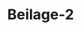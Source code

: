 ---  
schema: default  
title: Beilage-2  
organization: Team Charlie  
notes: "<p>§.1</p><p>Beilage 2. Urteil des Königlich-Britisch-Hannoverschen Oberlandesgerichts zu Celle. In Streitigkeiten zwischen dem Großherzogtum Baden und der Krone Bayern ist die Klage der Rheinpfalz-Staatsgläubiger und Inhaber der Teilschuldverschreibungen der Anlehn lit. D bezüglich der Zahlung der ausstehenden Zinsen und des verfallenen Kapitals anerkennen wir Georg den Vierten, von Gottes Gnaden König des vereinheitlichten Königreichs Großbritannien und Irland, auch König von Hannover, Herzog von Braunschweig und Lüneburg rc. im Namen und im Auftrag der Deutschen Bundesversammlung: Dass zunächst die Vorfrage für die rechtskräftige gerichtliche Entscheidung gestellt und der Umfang der Objecti litis festgestellt werden soll: wer von den Gerichten die Befriedigung der klagenden Gläubiger und Inhaber aller derzeit unbezahlten Teilschulden des Rheinpfälzischen Staatsanlehns unter lit. D, mit Inbegriff der annoch nicht eingelösten Teilschuldverschreibungen der weiteren, abgeschlossen am 1. Juli 1802, mit Lit. b bezeichnet Anlehns - insoweit gleich an Stelle von Teilverpflichtungen der Anlehn lit. D eingetreten sind - sowohl in Bezug auf das Kapital als auch für bis zu diesem Zeitpunkt verfallene oder fällig gewordene Zinsen? aber dann ist in dieser Frage, und in der Sache selbst, der vom Wettbewerb befreite Antrag des Großherzogtums Baden, diese Schuld zu vertreten, als unzulässig zu sprechen, sondern unter Zurückweisung der bayerischen Krone gegen Einwendungen, auch bei Ablehnung desselben beigefügten unterschiedlichen Auflagenanträgen, die betreffende Schuld für eine über die Kammer= und Steuer=Einnahmen geltend zu machen, die gesamte ehemals Rheinpfalz eingegangene Staatsschuld, und dementsprechend die beiden beteiligten Betriebe verbunden sind und die Zahlung einbehalten das gleiche nach den Einnahmenverhältnissen der Rheinpfalz diesseits und der anderen Seite, nämlich das Großherzogtum Baden für die Rheinpfalz diesseits zu % oder vierzig Prozent, das Bayern aber für die Rheinpfalz jenseits zu ½ oder sechzig Prozent, zu denen noch un die vorgesehenen Inhaber der Teilschuldverschreibungen zu übernehmen sind; und werden die mit diesem Rechtsstreit verbundenen Kosten kompensiert und gegeneinander durch Rechte aufgehoben. veröffentlichen vor dem Oberlandesgericht Celle am 28. Oktober 1825. Ad mandatum Sacrae Regiae Majestatis proprium LS CWA Stralenheim. Tramp. Gründe dafür. Während des infolge der Französischen Revolution zwischen Frankreich und Deutschland geführten Krieges wurden von Kurfürst Carl Theodor von Pfalzbaier zur Bestreitung der hohen Kosten, die mit der Teilnahme an diesem Krieg verbunden waren, mit Zustimmung seiner Agnaten vier verschiedene Anleihen abgeschlossen, von denen alle die Die Kaufleute Schmalz und Seeligmann in Mannheim waren die Unternehmer, so dass die einzelnen Gläubiger bei jeder Erteilung der Hauptschuld an sie durch die von ihnen eingeräumten Gelder sogenannte Teilschuldverschreibungen erhielten, deren Inhalt mit der von identisch ist die Hauptpflicht. Für die beiden ersten dieser Anleihen über je 700.000 fl., resp. 1. April 1794 und 1. Juli 179 sind die gesamten Einkünfte des Rheinpfälzischen Ob, am rechtsrheinischen Amt Heidelberg gelegen, für den zweiten auch in subsidium die Einkünfte des Herzogtums Sulzbach, für den dritten in Höhe von 1.000.000 fl. datiert 1. Nov. 1795, aber si die gesamten Einkünfte von Obera, das auf dieser Seite auch zur Rheinpfalz gehört, tes Mosbach und in subsidiärer Form die Einkünfte des Herzogtums Oberpfalz, zu S. cialhypothek angesetzt. Die Teilschuldverschreibungen dieser drei Schuldverschreibungen lagen bei den Buchs ben A, B, C, und gleichzeitig wurden für jede von ihnen besondere Termine angegeben: sukzessive Rückzahlung der Kapitalschuld vorgeschrieben. Die vierte Anleihe, aufgenommen am 1. Juli 1796 für die Summe von 3.600.000 fl. wurde mit den drei vorangegangenen so kombiniert, dass alle vier zusammen eine allgemeine Staatsanleihe von Fr. 6.000.000. zusammen soll ein allgemeines Staatsdarlehen von Fl. 6.000.000. Für diese Gesamtsumme die gesamten Kammergebühren der Rheinbunde bereits Heidelberg und Mosbach, die bereits in den früheren Bunden vorgeschrieben waren, ferner die der Oberpfalz, der Landgrafschaft Leuchtenberg und der Herzogtümer Neuburg und Sulzbach. Neuburg und Sulzbach, zur Sonderhypothek, daneben aber auch alle Vögte aller und anderer kurfürstlicher Ländereien zur Generalhypothek. Die dieser vierten Anleihe erhielten die Bezeichnung Lit. die halbjährliche Anpassung der Verzinsung auf 5½ Prozent und eine planmäßige Rückzahlung des Kapitals. das Kapital an die Gläubiger. Bei allen vier Anleihen sind die jeweiligen Konkursverwalter sowie die Rheinpfälzische Generalkasse Mannheim, wurden angewiesen und verpflichtet, die besonderen verpfändeten Einnahmen vor allen anderen Staatsausgaben zur Zahlung der festgesetzten Zinsen und der Schlusskapitalzahlungen an die Stipulir zu verwenden. Zahlungen. Bis zum Ende des Jahres 1802, solange der Kurfürst von Pfalz-Bayern der Kurfürst von Pfalz-Bayern war, war der Kurfürst von der Pfalz Eigentümer aller Ländereien, die als Sonderpfandrechte für die oben genannten Anleihen verpfändet waren. Zinsen sowie die zugesagten Termine auf das Kapital gezahlt wurden, letzteres im ganzen zur Summe des letzteren im Ganzen zur Summe von 1.000.000 fl., davon 200.000 fl. sind für das Darlehen nach lit. Unter lit. D, wurden ordnungsgemäß abbezahlt. Das Kurpfälzische General=Lan= descommissariate zu Mannheim unter dem 31. Juli 1801 bzw. 1802, mit Zustimmung des Kurfürsten des Kurfürsten Maximilian Joseph von Pfalz-Bayern, jeweils zu 500, 000 Fl. Schuldverschreibungen unter der Bezeichnung lit. a und b und an denselben die Stelle und die Rechte der Rechte der Teilschuldverschreibungen der Darlehen nach lit. AB C und D damit eingelöst. so dass sie damit einen Ersatz für diese bilden und anteilig an ihre Stelle treten, Rechte und Unterpfandrechte in ihrer Gesamtheit. Rechte und Pfandrechte. Durch den am 9. Februar 1801 zu Lüneville geschlossenen Frieden wurde das linke Rheinufer und damit auch das Land am Rhein und damit auch der darauf liegende Teil der Rheinpfalz mit Frankreich vereinigt. und durch die folgende Reichsdeputation vom 25. Februar 1803 trat der Kurfürst von Pfalz-Bayern auch den rechtsrheinischen Teil der Rheinpfalz ab. rechtsrheinisch an verschiedene andere deutsche Fürsten, nämlich an das Großherzogtum an die Großherzöge von Baden und Hessen-Darmstadt, sowie an den Herzog von Nassau und die von Nassau und den Fürsten von Leiningen, und bei dieser Gelegenheit unter anderem das Heidelberg an den Großherzog von Baden und das Oberamt Mosbach an den Fürsten von Leiningen. Bach an den Fürsten von Leiningen. Der Kurfürst von Pfalz-Bayern wurde jedoch von anderen rechtsrheinischen Kirchenländern und Reichsstädten, die ihm rechtsrheinisch übertragen wurden, für die beiden Rheinseiten eingesetzt. rechtsrheinisch, entschädigt für die abgetretenen Kirchenländereien und Reichsstädte. Ab diesem Zeitpunkt entfallen sowohl die Zinszahlungen als auch die Laufzeitabzüge auf das betreffende Kapital. das Kapital der fraglichen Anleihen vollständig weggefallen, weil die oben erwähnten neuen Pächter der Rheinpfalz auf dieser Seite sich weigerten, die Schuld allein zu übernehmen, sondern eine eher geforderte verhältnismäßige Mitwirkung des Kurfürsten von Bayern, die der Kurfürst von Bayern zu zahlen verweigert hat, und bis zur Erledigung dieses Streits die Zahlungen der Zinsen und des Kapitals bis zu diesem Streit fristen war besiedelt. Obwohl die Inhaber der Teilschuldverschreibungen des Darlehens lit. D wandte sich 1804 an die Reichsdeputationen = Hauptamt Die Unterdelegation für die Kur- und Oberrheinischen Kreise in Frankfurt am Main; und diese Behörde erließ am 30. Juni 1804 eine unterdelegierte Reichsvollstreckungskommission. unter Vermeidung der Zwangsvollstreckung durch kaiserlichen Erlass den rückfordernden Gläubigern die rückständigen Zinsen und die verfallenen Kapitaltermine innerhalb von vier Wochen zu zahlen. Ausführung. Dieser Befehl wurde jedoch nicht ausgeführt, obwohl die vier beteiligten Fürsten ihre Parierbereitschaft erklärten, und obwohl er am 20. Oktober 180180 noch einmal wiederholt wurde, blieb er dennoch erfolglos und von ebenso geringer Wirkung. ein Antrag einiger Inhaber von Teilschuldverschreibungen des Darlehens lit. Hof zu Wetzlar am 29. April 1806 waren die Regenten diesseits der Rheinpfalz. Rheinpfalz, zur Zahlung des rückständigen Kapitals und der Zinsen. mandatum sinus clausula. Als der Fürst von Leininge durch den Rheinvertrag vom 12. Juli 1806 mediatisiert wurde, wurde die mediatisierte und der Souveränität des Großherzogs von Baden unterstellte Letzterer war nun Eigentümer der beiden rheinpfälzischen Oberämter Heidelberg und Heidelberg Heidelberg und Mosbach, die einen Teil der Sonderhypothek bildeten; so erließ das Großherzoglich-Bayerische Geheime Finanzdepartement im Einvernehmen mit den Regierungen von Hessen=Darmstadt und Nassau am 22. März 1808 einen Erlass an die Firma Schmalz und Schmalz und Seeligmann in Mannheim, wodurch ihnen mitgeteilt wurde, dass die vorgenannten drei oben genannte Regierungen aus dem Quäst. D provisorisch bis zur endgültigen Teilung mit der bayerischen Krone und unter Regressvorbehalt gegen diese. 27½ Prozess. gemeinsam; aber dass die Gläubiger aufgrund des verbleibenden Teils dieser Schuld den verbleibenden Teil dieser Schuld, sowohl Kapital als auch rückständige Zinsen, an die bayerische Krone abtreten. müsste sich an die bayerische Krone wenden. Die Gläubiger stimmten dem jedoch nicht zu, sondern wandten sich nach Eröffnung der Deutschen Bundesversammlung an diese Versammlung gegen den Großherzog von Baden als Eigentümer der zur Sonderhypothek gehörenden Oberämter Heidelberg und Mosbach. delberg und Mosbach, unter Hinweis auf die vorgenannten Erlasse der untergeordneten Reichsvollstreckungskommission von 1804. von 1804, mit der Bitte, diese zur Zahlung des Verfallenen und zur Zahlung der verfallenen und laufenden Zinsen sowie der Kapitalschuld. Nachdem der Deutsche Bundesrat daraufhin vergeblich versucht hatte, eine Lösung zwischen den beteiligten Gerichten zu finden, um einen Vergleich oder eine Einigung darüber zu erzielen, ob und in welcher Höhe, ob und in welcher Höhe jeder von ihnen zur Zahlung verpflichtet ist der betreffenden Schulden? Schulden in Frage? Dann, gemäß Art. 30 der Wiener Schlussakte vom 15. Mai 1820 vom 15. Mai 1820 ist die Sache durch Beschluss der Bundesversammlung vom 18. Jänner 1821 zur rechtskräftigen Entscheidung zu bringen, wird die Sache einem Spruchkörper zur rechtskräftigen Entscheidung vorgelegt. Und durch einen weiteren Beschluss desselben vom 15. Februar 1821, im Gefolge einer Vereinbarung zwischen den Gesandten der Krone von Bayern und des Großherzogtums Baden, der Bundesversammlung notifiziert. die Bundesversammlung, das höchste Gericht hier, wurde zum Ex-parte-Richter in dieser Angelegenheit ernannt. das höchste Gericht in dieser Sache, um im Auftrag und im Namen der Bundesversammlung darüber zu entscheiden. der Bundesversammlung nach Maßgabe ihrer Rechte. In dem daraufhin geführten Verfahren vor dem Surrogate's Court, ad duplicas usque, prozessual Das Großherzogtum Baden ist als Kläger aufgetreten und hat neben seinen eigenen Rechten auch die Rechte der Bundesversammlung geltend gemacht und neben seinen eigenen Rechten auch die Rechte des Großherzogtums Hessen = Darmstadt vertreten das Herzogtum Nassau. Herzogtum Nassau, und haben das Großherzogtum Hessen=Darmstadt in der Sitzung der Bundesversammlung vom 15. Juli 1822 vertreten, aber das Herzogtum Nassau hat vor dem Auslieferungsgericht ausdrücklich ausdrücklich erklärt, dass sie das Abkommen angenommen haben in dieser Angelegenheit zwischen dem Großherzogtum Baden und der bayerischen Krone in dieser Angelegenheit als bindend und als auch für ihren Teil bindend und gültig. Vor und vor dem Einstieg in die Sache selbst galt es zunächst, über die beiden Voraussetzungen zu entscheiden. notwendig, um über die beiden Vorabentscheidungspunkte 1) zu entscheiden, was eigentlich die Vorfrage für die Entscheidung des Austrägalgerichts ist? 2) Worin bestand das Objectum Litis seinem Umfang nach? Es stellt sich die Frage, ob eine rechtliche Feststellung getroffen werden sollte, weil die beiden Prozessparteien in den hier ausgetauschten Schriftsätzen völlig unterschiedliche Auffassungen und Behauptungen vertreten haben. völlig voneinander abweichende Ansichten und Behauptungen vertreten haben. Der Rechtsanwalt der Bayerischen Krone vertritt in erster Linie die Auffassung: „Nur die von den Gläubigern geforderte vorläufige Zinszahlung stellt die strittige Vorfrage dar, die außergerichtlich zu entscheiden ist principaliter. 'cipaliter, und zumindest gleichzeitig mit der Hauptfrage: Diese Meinung wurde jedoch nicht als richtig akzeptiert. Die d die Kunst. 30 der Wiener Schlussakte vom 15. Mai 1820 für eine rechtskräftige Entscheidung des Gerichts der Austrägalinstanz, kann nach dem wörtlichen und klaren Inhalt dieses Artikels nur aus mehreren beteiligten Mitgliedern der Ist der Bund zur Befriedigung von Forderungen von Privatpersonen verpflichtet? Zweck der gerichtlichen Entscheidung ist in einem solchen Fall die Feststellung des tatsächlichen Schuldners der rückfordernden Gläubiger. Zur Entscheidung über Ansprüche von Privatpersonen gegen die einzelnen Mitglieder des Bundes, die die einzelnen Mitglieder des Bundes, können solche Ansprüche auf vorläufige oder auf endgültige Entscheidung gestellt werden, ein Löschgericht wird nicht angeordnet. nicht bestellt. Denn zwischen mehreren Mitgliedern der Obrigkeit herrscht nun ein Streit im Grunde: Wer von ihnen befriedigt die Gläubiger einer vom ehemaligen Rheinherrn aufgenommenen Staatsschuld des ehemaligen Rheinherrn? Dann kann nur dieser Streit die Vorfrage vorbehaltlich der Zuständigkeit und Entscheidung des Austrägalgerichts bilden. und Entscheidung des Exilgerichts; eine Bestimmung, die nicht nur der Bundesversammlung im Protokoll vom 18. Jan. 1821, sondern auch damit und mit dem, was dieses Austrägalgericht in dem der Deutschen Bundesversammlung am 6. Mai 1822 vorgelegten Bericht feststellte Versammlung am 6. Mai 1822, zum Gegenstand der Vorabfrage und erläutert in dem der Deutschen Bundesversammlung vorgelegten Bericht zum Gegenstand der Vorabentscheidungsfrage, die dem Finanzgericht zur Entscheidung vorgelegt wird. Zum zweiten Punkt fordert das Großherzogtum Baden: „alle 4 vom Kurfürsten Carl Theodor aufgenommenen Staatsanleihen in Höhe von 6.000 Euro zu begleichen.“ die Summe von 6.000.000 fl. einschließlich der sog aus den Jahren 1801 und 1830. aus den Jahren 1801 und 1802 als Objectum Litis, also „aufhebend“ gegenüber der Vertretungs- oder Mitwirkungspflicht der betroffenen Höfe, sie zu zahlen. 2Die Zahlung müsste vom Überweisungsgericht anerkannt und entschieden werden. Dagegen behauptet der Anwalt der bayerischen Krone: dass nur der noch unbezahlte Teil der eigentlichen, ursprünglich 3.600.000 Fl. D-Schulo, die ursprünglich 3.600.000 fl. trug, Gegenstand des Streits war und dass die Ersatzdarlehen aus den Jahren 1801 und 1848 nicht bezahlt wurden. Leihgaben aus den Jahren 1801 und 1802 konnten überhaupt nicht berücksichtigt werden. 'berücksichtigt werden könnte. Dieser letztgenannten Behauptung ist grundsätzlich - mit Ausnahme einer weiteren mit Ausnahme einer später eintretenden Einschränkung - zuzustimmen. Durch die Bestimmungen des Art. 30 der Wiener Schlussakte der Umfang der Zuständigkeit der Staatsgewalt für den Fall - wenn Ansprüche von Privatpersonen nicht befriedigt werden können, weil die Verpflichtung von Privatpersonen nicht befriedigt werden kann, weil die Verpflichtung zu ihrer Befriedigung zweifelhaft oder zwischen mehreren bestritten oder untereinander bestritten ist mehrere Mitglieder des Bundes - wird ratione objecti bestimmt. Das Gericht ist einzig und allein durch den Umfang der Ansprüche von Privatpersonen beschränkt, und wem obliegt es? mehrere Mitglieder der Eidgenossenschaft. kann sich nicht vereinen. Alles, was diese Grenzen überschreitet, kann niemals in die Zuständigkeit des Surrogate's Court fallen und kann niemals Gegenstand seiner Entscheidung sein. für seine Entscheidung. Im vorliegenden Fall sind es aber nur die Inhaber der noch ausstehenden Pari der Rheinpfalz-Anleihe lit. D, die ihre Genugtuung geltend machen und diese nicht um ihrer selbst willen erhalten konnten, weil die Verpflichtung dazu zwischen dem Großherzogtum Baden und der Krone Bayern zweifelhaft oder strittig ist. Von den Inhabern der Teilverpflichtungen der früheren Darlehen nach lit. keiner von ihnen hat eine ähnliche Reklamation gemacht; sie werden in den Verhandlungen vor der Bundesversammlung nicht erwähnt; im Gegenteil heißt es in dessen Beschluss vom 15.02.1821 ausdrücklich: dass das oberste Gericht hier als Regressgericht in der Berufung der rheinpfälzischen Landesgläubiger und Eigentümer der Inhaber der Teilschuldverschreibungen lit. D, über die Zahlung von rückständigen Zinsen und verfallenem Kapital. Auf diese Weise, die Zuständigkeit des Erlöschungsgerichts ist nur auf die nicht bezahlten Teilschuldverschreibungen des Anleihegläubigers beschränkt. die noch nicht bezahlten teilschuldverschreibungen des darlehens lit. D, und das Löschgericht würde unzuständig vorgehen, wenn es diese ihm durch und durch Beschluss der Bundesversammlung übertragenen Pflichten übernehmen und über den Antrag des Großherzogtums hinausgehen würde, das Großherzogtum Baden, seinen Beschluss auf die ersten drei Anleihen von 1794 und 1717 auszudehnen. D-Darlehen, das ggf. bereits von der Krone Bayern oder dem Großherzogtum Herzogtum Baden ausgezahlt und für das die Teilschuldverschreibungen ggf. abgelöst wurden, sowie der Preis, zu dem diese Rücknahme erfolgt ist, werden hier nicht besprochen. zur Diskussion kommen. Denn nur der Teil der Forderung, der Privaten zusteht, und der nicht befriedigt werden kann, weil die betreffende Verpflichtung zwischen mehreren Mitgliedern des Bundes zweifelhaft oder streitig ist. Der Teil dieser bereits bezahlten Forderung fällt jedoch nicht mehr in diese Kategorie. gehört nicht mehr zu dieser Kategorie, sondern ist lediglich Gegenstand zukünftiger Diskussionen und Auseinandersetzungen zwischen den beiden Regierungen. und Streit zwischen den beiden Regierungen, die in dieser Hinsicht uneins sind. das Austrägalgericht hat sich bereits für unschuldig erklärt. Sie kann auch nicht dagegen einwenden, dass mit Beschluss vom 18. Mai 18 das Großherzogtum Baden die Stellung eines konkreten Antrags als Klage anerkennt. als Klage einzureichen. Denn da in derselben Entscheidung gleichzeitig ausdrücklich klargestellt wurde: „dass das Großherzogtum Baden als Gegenstand des im 2 die allein von Rheinland-Pfalz D ausgeschlossen werden soll, und dass aufgrund dieser 'gegen sie erhobenen Forderung' das Großherzogtum 'Königin Bayern' der Zahlung dieser rheinland-pfälzischen Staatsgläubiger beitritt. „dieser Rheinpfalz-Staatsschuld lit. D; daraus ergibt sich automatisch, dass der Antrag des Großherzogtums Baden zu stellen und als Klage mit Zustimmung der bayerischen Krone zur Befriedigung der noch unbezahlten rheinpfälzischen Staatsgläubiger anzunehmen ist. zündete. D war beabsichtigt. Dem Großherzogtum Baden kann es daher keinesfalls freistehen, diese Ansprüche durch die Bestimmungen der Wiener Schlussakte, durch den Beschluss der Deutschen Bundesversammlung vom 15. Februar 1821, den Beschluss der Deutschen Bundesversammlung vom 15 Februar 1821 und durch Gerichtsbeschluss des und seinen Antrag auf Angelegenheiten auszudehnen, die nicht überall der Entscheidung unterliegen. Das Bundesverfassungsgericht hat das Recht, seinen Antrag auf Angelegenheiten zu erstrecken, die ihm nicht zur Entscheidung vorgelegt worden sind. Übrigens, ebenso wie es nach diesen Vorschriften zum Umfang der Objecti Litis selbstverständlich ist, ist es einerseits selbstverständlich, dass die vorliegende Entscheidung der in Rede stehenden Vorfrage die gesamten Gläubiger der Rheinpfalz betrifft noch von der Rheinpfälzischen Staatsanleihe lit. D, ohne Unterschied, ob sie an der der Bundesversammlung vorgelegten Reklamation beteiligt waren oder nicht? müssen völlig gleichberechtigt sein; so muß andererseits diese Entscheidung in gleichem Umfang auch den noch unbefriedigten Inhabern jener Teilobligationen des Rheinland-pfälzischen Generalkommissariats zu Mannheim vom 1. Juli 1802. der von Rheinland-Pfalz aufgenommenen Anleihe gelten Generalkommissariat zu Mannheim am 1. Juli 1802, wodurch die Teilverpflichtungen der Anleihe lit. D sub num. 2501 bis 2700 werden eingelöst. Für Protok. dd Bundesvers. XVIII. Vol. Die Landes- und Regierungsbehörde Rheinland-Pfalz ist die einzige und oberste Landesbehörde, um die außerordentlichen Ausgaben zu bestreiten, die für die Rheinpfalz notwendig geworden sind, die ordentlichen Ausgaben und die durch die französische Besetzung der Rheinpfalz anfallenden Kosten zu decken anderen Seite und durch den Entzug des Umlaufs des Landes in den Kassen dieses Staates. Es führt b) die darauf ausgegebenen Teilschuldverschreibungen tragen die Bezeichnung Kurpfälzische Anleihe, als Zeichen dafür, dass der Kurfürst Carl Theodor in dieser Angelegenheit nur in seiner Eigenschaft als Kurfürst von der Pfalz, nicht aber als Kurfürst von der Pfalz von Bayern, oder für seine andere Staaten. Denn unter der Bezeichnung Pfalz= wurde nur die Rheinpfalz verstanden, und erst auf dieser schlossen die anderen kurpfälzischen Staaten, die Herzogtümer Neuburg und Sulzbach mit den Herzogtümern Neuburg und Sulzbach, kurfürstlich auf (mit Ausnahme der Linie Simmern bis zur Linie Sulzbach, die übrigen Staaten der Kurpfalz einschließlich der Herzogtümer Neuburg und Sulzbach bildeten (mit Ausnahme der Ländereien Simmern, Lautern, Veldenz und Sponheim, aus denen die Rheinpfalz gebildet wurde) keine integralen Bestandteile der Kurpfalz oder der Rheinpfalz. Sie sind c) die geliehenen Gelder, wie sie der Rechtsanwalt des Großherzogtums Baden in § 15 der Nachbildung ausdrücklich anerkennt. §15 der Gegenerwiderung, in das Rheinpfalz-Gen des Rheinpfalz-Genfonds in Mannheim eingeflossen sind; die Hauptschuldverschreibung ist bei der Rheinpfälzischen Landesregierung Rheinland-Pfalz hinterlegt, die Verzinsung und die Rückzahlung der Prinzipiter von der Rheinpfälzischen Generalkasse in Mannheim zugesichert und zugesagt. und versprochen, und aus diesem Grund ist der kurpfälzische Generalschatzmeister besonders beauftragt und verpflichtet. Dies wäre auch weiter d) durch jene Verhandlungen, die nach dem von der bayerischen Krone vorgelegten Kopium sowohl mit den rheinpfälzischen als auch mit den pfälzischen Finanz- und Ministerialbehörden über die Mitverpfändung der oberpfälzischen Länder geführt werden. der oberpfälzischen Staaten und durch die bei dieser Gelegenheit vorgelegten Urkunden durch die bei dieser Gelegenheit abgegebenen Erklärungen des Kurfürsten Carl Theodor. sind gemacht worden. Aber aus den anderen Gründen, die sich hier ergeben, die Vorlage der Originale dieser Urkunden ist erforderlich, um die Informationen zu erhalten. die Originale dieser Dokumente um so weniger, weil e) die Qualität der Lit. Die D-Schuld als rheinpfälzische Staatsschuld wurde sogar vom großherzoglich-badischen Gouvernement in der öffentlich bekannt gegebenen Geheimen Finanzabteilung vom 22. März 1808 amtlich anerkannt. Aus all diesen gleichzeitigen Gründen ist daher die Qualität des Anlel. zündete. D als Anleihe ursprünglich nur für die Kurpfalz und die Rheinpfalz abgeschlossen. ebenso wie bei den früheren Darlehen unter lit. A, B, C. Die Qualität des Darlehens sub lit, zweifellos. So viel zur dritten Frage, die dritte Frage, je nachdem, ob ein Teil der ehemaligen Rheinpfalz diesseits oder jenseits liegt. diesseits des Rheins, und ein anderer Teil davon auf der anderen Rheinseite. die durch die politischen Ereignisse und die abgeschlossenen Staatsverträge entstanden sind. und haben großen Einfluss auf die Beantwortung dieser Frage. Denn es ist 1) die Rheinpfalz diesseits durch die Reichsdeputation vom 25. Februar 1803 durch den Kurfürsten von der Pfalz an die Großherzöge von Baden und Hessen-Darmstadt geteilt worden. Hessen = Darmstadt, der Herzog von Nassau und das Land Rheinland-Pfalz, das derzeit unter der Hoheit des Großherzogs von Baden steht. Durch diese Abtretung konnten jedoch hinsichtlich der auf dem Grundstück haftenden Schulden Schulden auf dem Grundstück verschuldet werden, und soweit dies nicht durch Erpressung festgesetzt wurde, sondern keine Veränderung erfolgte, gingen diese Schulden anteilig mit der über Land an die neuen Regenten und Regierungsnachfolger. an die neuen Herrscher und Regierungsnachfolger. Dies ist ein allgemein anerkannter Grundsatz des Verfassungsrechts, der durch mehrere Friedensverträge und Friedensverträge älterer und neuerer Zeit, insbesondere durch §§, bestätigt worden ist. 77 und 78 der von 1803; wie auch noch in jenem Gutachten des Großherzoglichen vom 8. Aug. 1807 bestätigt wird, worüber der Erlass der Geheimen Finanzabteilung der Badischen Geheimen Finanzabteilung vom 22. März 1808 gleich zu Beginn unter dem General des Generals steht Rechtsnormen für die Schuldenregelung fragmentierter Länder. den allgemeinen rechtlichen regeln ist der satz vorangestellt: dass jedes grundstück in der regel mit allen lasten, folglich mit allen damit verbundenen schulden, an den neuen eigentümer abgetreten wird. an den neuen Besitzer übergegangen. Nach diesem Grundsatz die vom Großherzogtum Baden selbst förmlich und öffentlich als vom Großherzogtum Baden selbst anerkannt und öffentlich anerkannt wird, die Lit. Rheinpfalz auf dieser Seite, ist im Zeitpunkt der Abtretung dieser Grundstücke an seine neuen Eigentümer anteilig ihrer Anteile unbedenklich, und letztere können mangels gegenteiliger Sonderverträge letztere mangels anderslautende Einzelverträge können sich ihrer Zahlungspflicht nicht entziehen. dieser kann sich mangels gegenteiliger besonderer Verträge der Zahlungsverpflichtung nicht entziehen und die Übernahme dieser Schuld von dem bisherigen grundabtretenden Regenten nicht verlangen, wie es auch in den vorstehenden Bestimmungen vorgesehen ist. urkundlich erwähnt des Großherzoglichen Justizdepartements vom 8.8.1807, Unternr. 4. disertis verbis. Eine von diesem Grundsatz abweichende Änderung des vorstehenden Grundsatzes in Bezug auf die Abtretung der Rheinpfalz findet sich übrigens in der Reichsdeputation von 1803 ebensowenig wie in allen anderen nachfolgenden Staatsverträgen. das Bestehen einer solchen Bestimmung seitens des Großherzogs von Baden wird nicht einmal erwähnt. Baden ist nicht einmal angegeben, geschweige denn bewiesen. Die Behauptung des Vertreters des Großherzogtums Baden hingegen: „dass bei der Begleichung der an den Kurfürsten von Pfalz-Bayern gestellten Ansprüche für den linksrheinischen Teil der Pfalz des an Frankreich abgetretenen Rheins.“ „nicht nur den tatsächlichen Verlust an Land, Leuten und Einkünften, sondern auch den Verlust 2tens, sondern auch den während des Krieges durch die feindliche Besetzung erlittenen Einnahmeverlust. ' damit hörte er nicht auf, rechtmäßiger Eigentümer dieses Landesteils im Rechtssinne zu sein, sondern er war als solcher unbestreitbar bevollmächtigt und zu allen Regentenhandlungen über ihn berechtigt. und konnte sich daher auch rechtsgültig für und an diesen verschulden. für und im Namen davon. Die gegenteilige Behauptung des Anwalts der bayerischen Krone widerspricht den bekannten Grundsätzen des europäischen Völkerrechts. Denn alle Staats- und Völkerrechtslehrer stimmen darin überein, dass die feindliche militärische Besetzung einer Provinz niemals das Recht auf sie erlischt, auf das das Recht des bisherigen Herrschers niemals erlischt, und dass er nur dann entweder ausdrücklich oder verzichtet stillschweigend darauf, oder wenn er jede vernünftige Hoffnung verloren hat, jemals den tatsächlichen Besitz der Provinz wiederzuerlangen, kann er provinzieren, er hört auf, Regent im rechtlichen Sinne zu sein. Vattel droit des gens, Liv. III. Kerl. 13. §. 197. 198. Pufendorf de jure natur. et gent., Lib. IV. Deckel. 6. §. 12. und 14. Martens precis du droit des gens moderne, §. 282. Weder ausdrücklich noch stillschweigend hatte Kurfürst Carl Theodo am 1. Juli 1796 auf die Rheinpfalz auf der anderen Seite verzichtet und konnte dies ebensowenig, wie aus der damaligen Kriegsgeschichte hervorgeht , konnte er zu diesem Zeitpunkt keine vernünftige Hoffnung auf die Wiedererlangung dieses Territoriums aufgeben. dieses vom Feind besetzte Land zurückzuerobern. Seine Eigenschaft als Regent derselben und seine daraus hervorgehenden Befugnisse dauerten demnach unverändert an, ungeachtet der feindlichen militärischen Besetzung, und die Befugnisse, die am 1. Juli 1796 für die gesamte Kurpfalz bzw der Teil auf dieser Seite. Teil des Landes. Nach dem Frieden von Lüneville vom 9. Februar 1801 wurde das linke Rheinufer und damit auch das linke Rheinufer und damit auch die Rheinpfalz auf der anderen Seite an Frankreich abgetreten. der oben erwähnte allgemeine Grundsatz, der Teil der Rheinpfalz, der die D = Schuld ist, der nach dem Vorstehenden auf der anderen Seite der Rheinpfalz haftete, hätte im Zeitpunkt der Abtretung auf Frankreich übergehen müssen des Landes, und von letzterem übernommen. musste von letzterem übernommen werden. Jedoch, hiervon wurde durch besondere Staatsverträge abgewichen. und durch besondere Staatsverträge festgelegt. Es wurde nämlich im Friedensvertrag von Campo Formio vom 17. Okt. 1797 zwischen Frankreich und Österreich, Art. 4 und 10, ebenso im Friedensvertrag von Lüneville vom 9. Februar 1801 zwischen Frankreich und dem Deutschen und dem Deutschen Reich, Art. 8: dass nur die Ländereien, die Frankreich durch diese Friedensverträge abgetreten wurden, den Frankreich unterliegen und durch diese Friedensverträge an Frankreich verpfändet werden, auch an Frankreich übergehen und von diesem übernommen werden, die bereits, in denen, zuvor der damalige Krieg war bereits von Frankreich bezahlt worden, entweder mit Zustimmung der Stände, oder zum Zweck der eigentlichen Verwaltung oder für die eigentliche Verwaltung dieser Ländereien; und genau diese Bestimmung ist auch in Art. 5 des zwischen Frankreich und Bayern am 24. August 1801 in Paris abgeschlossenen Staatsvertrages. Darin sind sich beide streitenden Parteien jedoch inzwischen vollkommen einig, und es ist auch sonst notorisch notorisch, dass die Lit. Die D-Schuld, als sie 1796 während des Zwischenkrieges zwischen Frankreich und Deutschland erstmals aufgenommen wurde, gehört zu der Kategorie derjenigen Schulen, die Frankreich, als welche Frankreich, als für die ihm durch die von Frankreich abgeschlossenen Friedensverträgen abgetretenen Provinzen haften für die ihm durch die Friedensverträge abgetretenen Provinzen haftbar zu sein, konnte gar nicht dazugehören. Es musste der Teil jener Schulen, die ursprünglich auf der anderen Seite der Rheinpfalz haften und die nicht und nicht von Frankreich übernommen wurden, in andere Länder verlegt werden; und in diesem Zusammenhang § 38 des Reichsdeputations-Hauptschlusses vom 25. Febr. 1803 bestimmte und befahl, dass festgelegt und befohlen wurde: dass die für ihre Besitzungen jenseits des Rheins entschädigten Reichsstände ihre persönlichen Schulden sowie die daraus entstandenen behalten Besitzungen, auf ihre vorgenannten Besitzungen, auf ihre Herrschaften und als Entschädigung erhaltenen Erlöse und aus diesen zu erlösen. Die Anwendbarkeit dieses Reichslandrechts im vorliegenden Fall auf die bayerische Krone kann Bayern um so weniger Sorgen bereiten, als das gleiche, so die Reichsdeputation von 1803, für die Rheinpfalz auf der anderen Seite durch andere Deutsch Deutsche Reichsländer diesseits des Rheins. Dort sind der Großherzog von Baden und die anderen Eigentümer der Rheinpfalz diesseits des Rheins anteilig Rheinpfalz anteilig ihrer Anteile an derselben, und die bayerische Krone für die andere Seite. Rheinpfalz, sind als Schuldner der Rheinpfälzischen Staatsanleihe lit. gegenüber den Inhabern der betreffenden Teilschuldverschreibungen zu vertreten. Inzwischen sind seitens der bayerischen Krone unter dem Namen Ein= verschiedene Tatsacheneinwendungen, teils gegen den Klagegrund gerichtet, teils wirkliche Ausnahmen, teils wirkliche Ausnahmen; es bedarf daher noch weiterer Untersuchungen. weitere Ermittlungen in der Sache: ob und inwieweit die bayerische Krone durch diese Zustimmungseinreden verpflichtet ist, die verbindliche Vertretungsverpflichtung für die betreffende Rhein-Pfalz-Anleihe zu vertreten, lit. freigelassen werden könnte? Der erste Einwand lautet: Die Hypothek wird ausschließlich diesseits der Rheinpfalz2 begründet. Dies ist zum Teil sachlich ganz unrichtig, da nach dem wörtlichen Inhalt der Anleihe vom 1. Juli 1948 der Anleihe vom 1. Juli 1796 die darin genannten oberpfälzischen Länder genauso und in und genau so sind wie die rheinpfälzischen Oberämter Heidelberg und Mosbach. bach, für die Quaest. Gleiches gilt für die darin genannten oberpfälzischen Bundesländer. Andererseits ist dasselbe auch um seiner selbst willen völlig irrelevant, denn wie bereits oben angemerkt, Dabei kommt es nicht auf die Höhe der den Gläubigern als Sicherungsmittel gewährten Hypotheken oder der den Gläubigern als Sicherungsmittel gewährten Hypotheken an, sondern auf die endgültige Bestimmung und das Verhältnis der Schuldner untereinander und in diesem Zusammenhang es kann nur die Frage berücksichtigt werden, für welches Land die Schuld ursprünglich aufgenommen wurde. für welches Land wurde die Schuld ursprünglich aufgenommen? Ebenso unerheblich ist der zweite Einwand, der darin besteht: „Das fragliche Darlehen wurde auf dieser Seite ausschließlich für die Rheinpfalz verwendet“. Eine Feststellung der sachlichen Richtigkeit dieser Behauptung würde zu keinem Ergebnis führen würde zu keinem Ergebnis führen, denn hier kommt es nur darauf an: für wen wird die Schule beauftragt? und in Anbetracht des oben angenommenen Charakters der Schuld als Rheinpfalz-Schuld, die Rheinpfalz, dh die auf beiden Seiten des Rheins gelegenen Teile der Kurpfalz betreffen, ist die Art und Weise, in der die Entliehenen diesem oder jenem Teil des Landes angehören, ganz gleichgültig. Die geliehenen Gelder sind aber wirklich zugunsten der Verwendeten zugunsten der Rheinpfalz auf der anderen Seite zu verwenden, soweit es sich bei den Ausgaben der Kriegsrüstung um die insbesondere getätigte Kriegsrüstung handelt um diesen Teil des Landes von der feindlichen französischen Besatzung zu befreien. Der dritte Einwand „Die Schuld ist auf die Friedensverträge von Lüneville und Paris vom 9. Februar und 24. August 1801.“ und 24. August 1801 sowie durch besondere Regierungserlasse und Verfügungen des Regenten auf der des Regenten auf dieser Seite zurückzuführen die Rheinpfalz“, findet ihre Widerlegung in dem eben Angedeuteten in den einschlägigen Artikeln der vorgenannten Friedensverträge. der oben erwähnten Friedensverträge. Danach blieb aber der Besitz des Rheins an der diesseitigen Rheinpfalzschuld zu Lasten dieses Landesteils; das Kontingent der anderen Rheinpfalz war jedoch gemäß § 38 der Reichsdepu von 1803 an die dem Kurfürsten von Bayern zu diesem Zweck zugewiesenen Ausgleichsländer abzuführen. an den Kurfürsten von Bayern. Sonderregierungserlasse und Verfügungen des Regenten, durch die die gesamte Schuld auf diese Seite auf die Rheinpfalz übertragen wurde. die ganze Schuld an die Pfalz diesseits des Rheins. die ursprüngliche Art der Schuld, wie sie für die gesamte Rheinpfalz abgeschlossen wurde, sowie die in § 38 des Reichsdeputations-Hauptschlusses von 1803 festgelegte anteilige Mithaftung der Rheinlandpfalz. der Kurfürst von Bayern für die Rheinpfalz auf der anderen Seite. Der vierte Klagegrund lautet, dass das dem Kurfürsten von Bayern gewährte Entschädigungsland für die Rheinpfalz jenseits des Rheins nicht annulliert oder abgeändert werden kann. Der vierte Klagegrund „exceptio rei judicatae“ stützt sich zum Teil auf die Bestimmungen der nachgeordneten Reichsvollstreckungskommission von 1804. Prot. dd Bundesvers. XVIII. Vol. gegen die jetzigen Eigentümer der Rheinpfalz auf dieser Seite, teilweise auf das Mandat von SC gegen dieselben durch das Reichskammergericht im Jahre 1806. Weder aus diesen, noch daraus lässt sich jedoch eine Rechtskraft ableiten, die einen Vorteil bringen würde die Krone von Bayern. Krone von Bayern kann abgeleitet werden. Die Reichsvollstreckungskommission hatte nach dem 35. des Reichsdeputations=Hauptschlusses von 1803 nur für die Vollstreckung der Durchführung der in den vorangehenden Abschnitten dieses Staatsvertrages niedergelegten Beschlüsse zu sorgen. Sie war also keine gerichtliche, sondern eine nur eine Exekutivbehörde; ihre Beschlüsse können daher niemals als gerichtliche Feststellungen angesehen werden und sind und sind gerade deshalb ganz und gar unfähig, wirkliche Rechtskraft zu erlangen. Auch die angefochtenen Bescheide sind nur vorläufig zugunsten der Gläubiger; Aber sie sind so weit davon entfernt, den Streit um die Verteilung der Schulden zwischen den Eigentümern der Rheinpfalz diesseits und jenseits zu lösen, dass sie eher die absolute Unfähigkeit dieser Kommission, und den Eigentümern dieser Rheinseite den Eigentümern der Rheinpfalz diesseits des Rheins ihre Rückgriffsansprüche gegen Kurpfalz-Bayern zu gewähren. ausdrücklich vorbehalten. Aus diesem Grund sind die Eingaben der betroffenen Fürsten an die Reichsvollzugskommission unverbindlich. Kommission, da nur die zugunsten der Gläubiger angeordnete einstweilige Anordnung. die Gläubiger, sind hier völlig irrelevant. Das un-Mandat des Reichskammergerichts von 1806 könne schon deshalb nicht als vires rei judici angesehen werden, weil vor Ablauf der darin gesetzten ad paritionem-Frist dieselbe, innerhalb derer es auch per exceptiones sub-et hätte angefochten werden können, nicht angegriffen werden konnte obreptionis. die Rheinbundakte wurde geschlossen und damit Reichsverfassung und Reichsgerichte aufgelöst. und Reichsgerichte wurden aufgelöst, weshalb es nicht reproduziert wurde. wurde nicht reproduziert. Außerdem war auch dieses Mandat nur zur unmittelbaren Bestimmung des Verhältnisses zwischen den Gläubigern und den Eigentümern der Rheinpfalz auf dieser Seite bestimmt und bleibt daher das Verhältnis zwischen den Gläubigern und den Eigentümern der Rheinpfalz auf dieser Seite . Der fünfte Einwand leitet sich daraus ab, dass die Schuldnerin Eigentümerin der Rheinpfalz diesseits und jenseits ist. Der fünfte Einwand leitet sich aus der Behauptung ab: a Der Kurfürst von Pfalz-Bayern habe die Rheinpfalz auf dieser Seite nur unter der unabdingbaren Bedingung der Übernahme aller Schulden der Rheinpfalz gewährt. e ceded 2. Auch dieser Einwand erweist sich als gegenstandslos, weil der Schuldbeitritt diesseits der Rheinpfalz nach der oben genannten allgemeinen Regel selbstverständlich ist. die oben genannte allgemeine Regel, eine Abtretung des der Rheinpfalz zustehenden Teils der Schuld auf dieser Seite. die Rheinpfalz auf der anderen Seite wird aber eigentlich nicht einmal behauptet, da auch die diesbezügliche Einigung zwischen dem bayerischen Gesandten und den Ministern der Vermittlungsverhandlungen, die in Paris stattgefunden haben sollen, dem Großen nicht abträglich wäre Herzog von Baden. das Großherzogtum Baden allein schon deshalb, weil letzteres nicht verhandelt wird, und weil in der Reichsdeputation von 1803 die Abtretung von 1803, durch die die Abtretung der Rheinpfalz diesseits bewirkt wurde, besteht keine Erwähnung eines solchen Zustands. Zustand eintritt. Der sechste Einwand lautet: s Die bayerische Krone sei für die Rheinpfalz nicht vollständig entschädigt worden. Jn die Einzelheiten der Argumente, die von beiden Prozessparteien vorgebracht wurden, um diese Behauptung zu untermauern und zu widerlegen. beiden Prozessparteien, diese Behauptung zu untermauern und zu widerlegen. ist aber unter diesen Umständen völlig überflüssig. Denn die Entschädigung der Krone für alle durch den Frieden von Lüneville und die Reichsdeputation von 1803 abgetretenen Ländereien ist nach vorangehenden Verhandlungen darüber bestimmt und im letztgenannten Vertrag bestimmt worden; die bayerische Krone dies bestimmt hat die bayerische Krone diesen Ausgleich tatsächlich in festgesetztem Umfang erhalten hat, und dazu den fraglichen Teil der Schuld jenseits der Rheinpfalz. Nachdem all dies nun vertraglich festgelegt wurde, es kann entschieden werden, ob der Betrag der Schuld gegenüber der bayerischen Krone zu begleichen ist. der an die bayerische Krone gezahlten Entschädigung in einem angemessenen Verhältnis zu ihrem Verlust stand? zum Verlust derselben? es kann überhaupt keine Frage mehr geben. Auch wenn dies im vorliegenden Streitfall nicht der Fall sein sollte, lässt sich hieraus nichts schließen, denn die Pflicht der bayerischen Krone zur anteiligen Mitvertretung der Lit. der Lit. D Schuld nicht nach dem Umfang der für die Rheinpfalz erhaltenen Entschädigung darüber hinaus, sondern nach der ursprünglichen Art der Schuld, wie sie für die gesamte Rheinpfalz vertraglich vereinbart ist. Rheinpfalz, und nach den für ihre Übernahme in den verschiedenen Friedensverträgen getroffenen Bestimmungen und Staat Der siebte Klagegrund ist von der Beklagten zu erheben. Der siebte Klagegrund lautet: „ und dass dabei eine vollständige Befreiung der bayerischen Krone von der anteiligen Mitvertretung der fraglichen Schuld nicht von der fraglichen Schuld allein gerechtfertigt werden kann. Der achte Rechtsmittelgrund, die „Exceptionio Compensationis“, ist unter den gegebenen Umständen nicht minder völlig unzulässig. Zur Begründung dieses Klagegrundes heißt es: ces seyen während des Franzosenkrieges aus den Baierischen Cassen vorher und „und danach wurden unter ausdrücklicher Bedingung der Restitution viele Vorschüsse an die an die Rheinpfälzische Generalcasse in Mannheim geleisteten Vorschüsse geleistet:, und diese Vorschüsse sind von der bayerischen Krone für den Fall zu erstatten, dass ihr die Vertretung der quaest. Schuld ganz oder teilweise auferlegt werden sollte, als ob die jecta-Entschädigung im Gegenzug erfolgt. Schadensersatz Nach den bekannten gesetzlichen Bestimmungen kann ein Schadensersatz nur erfolgen, wenn ein gegenseitiges Lastschriftverfahren besteht. Die Exceptiono Compensationis käme daher nicht in Frage, weil angebliche Widerklagen der bayerischen Krone gegen das Großherzogtum Baden nur dann zulässig wären, wenn dieses einen Anspruch gegen die bayerische Krone erhebt und diese sich wehren kann dagegen müsste sich dagegen durch Abwehrmaßnahmen wehren. Dieser Fall liegt jedoch nicht vor, da die Forderung des Großherzogtums Baden lediglich darauf abzielt, die Zahlungsverpflichtung eines Dritten zur Zahlung der Forderung eines Dritten von sich selbst zu verlangen und auf die bayerische Krone abzuwälzen. Die Entscheidung dieses Streits, wobei es nur um die Ermittlung des tatsächlichen tatsächlichen Schuldners der anspruchsberechtigten Gläubiger der Rheinpfalz-Anleihe geht. zündete. D, andere Ansprüche und Gegenansprüche, die diese beiden Staaten ex alio fundamento haben, und Gegenansprüche, die diese beiden Staaten ex alio fundamento gegeneinander haben können, können nicht die geringste Wirkung haben. Solche Forderungen des einen oder anderen beteiligten Staates, die keinen Einfluss auf die Rechte der Prozessgläubiger haben, sind nicht Bestandteil des Objecto Litis. gehören nicht zum Objecto litis und nicht zur Zuständigkeit des Auslieferungsgerichts, da beide nach Art. 30 der Wiener Schlussakte und durch Beschluss der Bundesversammlung vom 15. Februar. vom 15. Febr. 1821; und so wenig wie die auf die Zuerkennung dieser Wideransprüche gerichtete Wiedervereinigung der bayerischen Krone, als ausländischer Staat, der für eine gerichtliche Entscheidung über einen fremden, nicht gerichtlich zu beurteilenden Gegenstand nicht geeignet ist, ebenso wenig kann der bayerischen Krone die Geltendmachung dieser ausländischen Gegenansprüche im Wege des Ausgleichs gestattet werden. Gegenansprüche auf Schadensersatz zu erheben und auf diese Weise über sie zu entscheiden. und auf diese Weise eine Entscheidung darüber durch das Austrägalgericht zu veranlassen. 12 des Artikels 12 des Rheinbundvertrages vom 12. Juli 1806. Abgesehen davon, dass dieser Einwand nicht berücksichtigt werden würde, weil formal zu berücksichtigen wäre, weil es nur gegen die bekannte Bestimmung der IRA des Duplikats verstoßen würde. des Duplikats, und dass gegen diese Unterlassung keine justa causa restitu tionis besteht. gegen dieses Versäumnis fehlt völlig; das gleiche ist also auch sachlich der oben genannte Grund, dass es sich hier nicht um einen Anspruch handelt, dass es sich nicht um einen Anspruch des Großherzogtums Baden gegen die Länder des Königs von Bayern handelt, die richtet sich nach den Bestimmungen des Reichsdeputationsgesetzes von 180. und des Rheinbundgesetzes von 1806; aber dass hier nur von der Pflicht zur Befriedigung der Ansprüche Dritter die Rede ist. von Dritten, dabei ist es ganz gleichgültig, ob vielleicht einer der Schuldner es versäumt haben sollte, seinen etwaigen künftigen Rückgriffsanspruch gegen seinen Mitschuldner binner nach Ablauf der hierfür durch nachfolgende Staatsverträge vorgeschriebenen Frist zu zahlen. Wenn die Rheinpfälzische Staatsanleihe lit. für die gesamte Rheinpfalz diesseits und anderseits, die nach der Landnutzung von den jetzigen Eigentümern des diesseitigen Teils anteilig, wie sie daran beteiligt waren. zum Teil von ihr und zum anderen Teil von der Krone Bayern aus der Krone Bayern aus den dafür erhaltenen Entschädigungsländern; also ist nun die frage zu erwägen die frage ist nun zu erwägen: nach welchen grundsätzen ist das konkurrenzverhältnis der beteiligten staaten zu bestimmen? Staaten zu bestimmen? Insofern, die in den Akten beider Parteien enthaltenen Informationen über die und die Rheinpfalz auf der anderen Seite bieten einen ausreichenden Maßstab und Anhaltspunkt, so dass es keiner weiteren Untersuchung bedarf. Der Rechtsanwalt des Großherzogtums Baden gibt in § 5 der Abschrift auf Grund eines Rechnungsauszuges folgendes aus der Rechnung des Rheinpfälzischen Generalschatzamtes die Höhe des Jahresnettos der Jahresnettoeinnahmen an die gesamte Rheinpfalz aus den Jahren 1781 bis 1790 1.462.000 fl. im Durchschnitt, wobei das Einkommen der Rheinpfalz diesseits des Rheins gegenüber der Rheinpfalz jenseits 2 bis 3 betragen soll. Diese Information und Erklärung Das Großherzogtum Baden muss diese Information und Erklärung ohne Zögern hinnehmen. Seitens der bayerischen Krone hingegen unter Nr. XXXVIII zur Einsichtnahme das Tableau der Verluste und Abtretungen von Pfalz-Bayern, welches die Grundlage für das von Pfalz-Bayern darstellt, und zu selbigem in actis, nämlich im Duplikat §. 5, wird ausdrücklich verwiesen. wobei die Einnahmen der Rheinpfalz auf der anderen Seite auf 1.490.000 fl, die dieser Seite aber auf 940.000 Mrd. geschätzt werden. Es ist wahr, dass dies die groben Einnahmen sind. Aber das macht keinen Unterschied, weil Unterschied, weil es hier nur darauf ankommt, das Verhältnis der beiden Landesteile zueinander zu bestimmen, und es und insofern muss es immer zu ein und demselben Ergebnis führen, ob man nutzt das Bruttoergebnis, unabhängig davon, ob als Berechnungsgrundlage das Brutto- oder das Nettoeinkommen zugrunde gelegt wird. Gegen die Verwendung der in dieser Tabelle enthaltenen Daten kann daher seitens der Bayerischen Krone kein Einwand erhoben werden. daher kann seitens der bayerischen Krone kein Einspruch erhoben werden. Vergleicht man die Summen der Einkünfte der beiderseits des Rheins gelegenen Gebiete, so werden diese verglichen. des Rheins untereinander, allerdings hat das Großherzogtum Baden ein etwas höheres Herzogtum Baden, in dem von der Gesamtsumme von 2.430.000 fl.; = 972.000 fl. ausmachen würde. Denn der badische Staatsanwalt hat nicht nur vorher selbst das Verhältnis von 3 für diese Seite und ½ für die andere Seite festgelegt. und ½ für die Rheinpfalz auf der anderen Seite, insbesondere aber auch in §. 5 der Replik duris verbis: 'dass auch nach diesem Tableau das Verhältnis der Bruttoeinnahmen des Dies ' und b) die Vorlage derjenigen Akte, die die Anzahl der Teilschuldverschreibungen der Anzahl der Teilschulden des Darlehens lit. ihrer Versilberung bestimmen, ebenfalls auf der im Zeitpunkt der Abtretung dieser bereits gezahlten Menge der bereits gezahlten Schuld zum Zeitpunkt der Abtretung dieser Rheinpfalz. und Angaben zur Höhe der bereits beglichenen Schuld verlangt. Diese Forderung entbehrt jedoch jeglicher Rechtsgrundlage. Für die rechtskräftige Legitimation des Großherzogtums Baden, zu deren Berichtigung die Krone von Baia 2 der Konsultation die Herausgabe der vorgenannten Staatsverträge fordert, wird durch die von der Großherzoglich Hessischen Regierung zu Protokoll gegebene Bundesgesetzgebung nicht gewährleistet Versammlung vom 15. Juli 1822. vom 15. Juli 1822 und vom herzoglich-nassauischen Minister im Verfahren vor dem Auslieferungsgericht, künftig in dieser Sache zu entscheiden und die in dieser Sache künftig zu treffende Entscheidung auch ihrerseits anzunehmen. bereits ausreichend beschafft; es ist daher für diesen letzten Zweck nicht mehr erforderlich, das Gesagte für diesen letzten Zweck nicht mehr zu übermitteln. Außerdem braucht der Kläger dem Beklagten bekanntlich nur solche Unterlagen vorzulegen, die für dessen Verteidigung im Verfahren von Nutzen sein können. Martin Lehrb. D. Juwel. Proz., §. 241. Im vorliegenden Fall würden die fraglichen Verträge und Urkunden daher nur dann dazu gehören, wenn die bayerischen Krone dadurch von der Zustimmung zur Befriedigung der Inhaber der Teilschuldverschreibungen entbunden wird der Rheinpfalz-Anleihe lit. befreit werden konnte. In der Zwischenzeit, sie haben diese Eigenschaft überhaupt nicht. Die Verträge zwischen den Großherzogtümern Baden und Hessen=Darmstadt und dem Herzogtum Nassau beziehen sich natürlich nur darauf, beziehen sich natürlich nur auf die Rheinpfalz auf dieser Seite und auf den Schuldanteil, der dieses Kontingent betrifft Schulden. Für die bayerische Krone hingegen, die dem Großherzogtum Baden nicht einen Teil der Schuld schuldet, sondern nach der Art des Pfandrechts die Art der Anleihe gegenüber den Gläubigern , ist es der Krone ganz gleichgültig zu wissen, auf welche Weise und zu welchen Bedingungen der Schuldner haftbar gemacht werden soll, auf welche Weise und zu welchen Bedingungen die Landesherren von Rheinpfalz diesseits ihren Beitrag zu ihrem Anteil leisten . Auf die gleiche Weise, da das objectum litis nur im Teil des Lit. der unbezahlte Teil der Lit. D-Schuld - nichtsdestotrotz gehört sie gar nicht hierher und kann auf die Verpflichtung der bayerischen Krone sowie auf deren Verteidigung keinen Einfluß haben. Fragen: ob vielleicht ein Teil der Teilverpflichtungen dieses Darlehens nicht eingegangen ist oder auf welche Weise ein anderer Teil desselben bereits getilgt ist? daher war die angeforderte Ausgabe der Gesetze, die Auskunft über diese Fragen geben konnte, die angeforderte Ausgabe der Gesetze, die Auskunft über diese Fragen geben konnte, als irrelevant. Umso unannehmbarer erscheint dieser Editionswunsch insofern, als seine eigentliche und hauptsächliche Tendenz von der bayerischen Krone selbst darin angegeben wird, zu wissen und zu wissen, mit wem die bayerische Krone ihre erheblichsten Gegenforderungen zu bewältigen hat? mit wegen seiner sehr beträchtlichen Gegenforderungen? Denn bekanntlich leidet die Regel, dass der Kläger dem Beklagten omnia in all in strumenta ad fundandam exceptionem, im Ausnahmefall si editio petatura, dem Beklagten zu geben hat. Ausnahme, si editio petatur ad efsectum reconventionis, Pufendorf introd. in Bearbeitung. bürgerlich. Teil. III. Deckel. 8. §. 52. Stryck uns. Mod. Lib. II. Titte. 13. §. 16. die Widerklagen und die damit verbundene Rückforderung der bayerischen Krone bereits in diesem Verfahren durch Beschluss vom 23. Juni 1823 für unzulässig erklärt worden sind. unzulässig und nicht hierher gehörend; folglich kann ein diesbezüglich gestellter Editionsantrag zurückgewiesen werden, somit kann auf einen diesbezüglich gestellten Veröffentlichungsantrag nicht weiter eingegangen werden, und dieser Punkt und dieser Punkt muss bei einer künftigen Löschung berücksichtigt werden, was davon ausgeschlossen ist Gericht, und dieser Punkt muss einer künftigen Einigung der beiden beteiligten Gerichte vorbehalten bleiben, die von der Zuständigkeit des Exilgerichts ausgeschlossen ist. Schließlich sind die Kosten des Rechtsstreits, da beide Parteien mit ihren Behauptungen und Behauptungen zu weit gegangen sind, von den Parteien zu tragen. und Anmaßungen zu weit gegangen sind und mutua victoria stattgefunden hat, müssen kompensiert werden. und aus den vorstehenden Gründen wurde es so beurteilt, wie es war. CWA Stralenheim. Strampe. ein insoweit gestellter Editionsantrag kann zurückgewiesen werden, daher kann über einen diesbezüglich gestellten Veröffentlichungsantrag nicht weiter nachgedacht werden, und dieser Punkt und dieser Punkt ist bei einer künftigen Löschung zu berücksichtigen, die vom Gericht ausgeschlossen wird , und dieser Punkt muss einer künftigen Einigung der beiden beteiligten Gerichte vorbehalten bleiben, die von der Zuständigkeit des Exilgerichts ausgeschlossen ist. Schließlich sind die Kosten des Rechtsstreits, da beide Parteien mit ihren Behauptungen und Behauptungen zu weit gegangen sind, von den Parteien zu tragen. und Anmaßungen zu weit gegangen sind und mutua victoria stattgefunden hat, müssen kompensiert werden. und aus den vorstehenden Gründen wurde es so beurteilt, wie es war. CWA Stralenheim. Strampe. ein insoweit gestellter Editionsantrag kann zurückgewiesen werden, daher kann über einen diesbezüglich gestellten Veröffentlichungsantrag nicht weiter nachgedacht werden, und dieser Punkt und dieser Punkt ist bei einer künftigen Löschung zu berücksichtigen, die vom Gericht ausgeschlossen wird , und dieser Punkt muss einer künftigen Einigung der beiden beteiligten Gerichte vorbehalten bleiben, die von der Zuständigkeit des Exilgerichts ausgeschlossen ist. Schließlich sind die Kosten des Rechtsstreits, da beide Parteien mit ihren Behauptungen und Behauptungen zu weit gegangen sind, von den Parteien zu tragen. und Anmaßungen zu weit gegangen sind und mutua victoria stattgefunden hat, müssen kompensiert werden. und aus den vorstehenden Gründen wurde es so beurteilt, wie es war. CWA Stralenheim. Strampe. daher kann über einen diesbezüglich gestellten Veröffentlichungsantrag nicht weiter nachgedacht werden, und dieser Punkt und dieser Punkt muss für eine künftige Löschung berücksichtigt werden, was dem Gericht vorbehalten ist, und dieser Punkt muss einer künftigen Erledigung vorbehalten bleiben der beiden beteiligten Gerichte, die von der Zuständigkeit des Exilgerichts ausgeschlossen ist. Schließlich sind die Kosten des Rechtsstreits, da beide Parteien mit ihren Behauptungen und Behauptungen zu weit gegangen sind, von den Parteien zu tragen. und Anmaßungen zu weit gegangen sind und mutua victoria stattgefunden hat, müssen kompensiert werden. und aus den vorstehenden Gründen wurde es so beurteilt, wie es war. CWA Stralenheim. Strampe. daher kann über einen diesbezüglich gestellten Veröffentlichungsantrag nicht weiter nachgedacht werden, und dieser Punkt und dieser Punkt muss für eine künftige Löschung berücksichtigt werden, was dem Gericht vorbehalten ist, und dieser Punkt muss einer künftigen Erledigung vorbehalten bleiben der beiden beteiligten Gerichte, die von der Zuständigkeit des Exilgerichts ausgeschlossen ist. Schließlich sind die Kosten des Rechtsstreits, da beide Parteien mit ihren Behauptungen und Behauptungen zu weit gegangen sind, von den Parteien zu tragen. und Anmaßungen zu weit gegangen sind und mutua victoria stattgefunden hat, müssen kompensiert werden. und aus den vorstehenden Gründen wurde es so beurteilt, wie es war. CWA Stralenheim. Strampe. und dieser Punkt muss einer künftigen Einigung der beiden beteiligten Gerichte vorbehalten bleiben, die von der Zuständigkeit des Exilgerichts ausgeschlossen ist. Schließlich sind die Kosten des Rechtsstreits, da beide Parteien mit ihren Behauptungen und Behauptungen zu weit gegangen sind, von den Parteien zu tragen. und Anmaßungen zu weit gegangen sind und mutua victoria stattgefunden hat, müssen kompensiert werden. und aus den vorstehenden Gründen wurde es so beurteilt, wie es war. CWA Stralenheim. Strampe. und dieser Punkt muss einer künftigen Einigung der beiden beteiligten Gerichte vorbehalten bleiben, die von der Zuständigkeit des Exilgerichts ausgeschlossen ist. Schließlich sind die Kosten des Rechtsstreits, da beide Parteien mit ihren Behauptungen und Behauptungen zu weit gegangen sind, von den Parteien zu tragen. und Anmaßungen zu weit gegangen sind und mutua victoria stattgefunden hat, müssen kompensiert werden. und aus den vorstehenden Gründen wurde es so beurteilt, wie es war. CWA Stralenheim. Strampe. und aus den vorstehenden Gründen wurde es so beurteilt, wie es war. CWA Stralenheim. Strampe. und aus den vorstehenden Gründen wurde es so beurteilt, wie es war. CWA Stralenheim. Strampe.</p>"  
resources:  
- format: png  
  name: Page14[1].png  
  url: ../../data_img/Protokolle_BV_18_1826/Beilage-2/Page14[1].png  
- format: png  
  name: Page15[1].png  
  url: ../../data_img/Protokolle_BV_18_1826/Beilage-2/Page15[1].png  
- format: png  
  name: Page16[1].png  
  url: ../../data_img/Protokolle_BV_18_1826/Beilage-2/Page16[1].png  
- format: png  
  name: Page17[1].png  
  url: ../../data_img/Protokolle_BV_18_1826/Beilage-2/Page17[1].png  
- format: png  
  name: Page18[1].png  
  url: ../../data_img/Protokolle_BV_18_1826/Beilage-2/Page18[1].png  
- format: png  
  name: Page19[1].png  
  url: ../../data_img/Protokolle_BV_18_1826/Beilage-2/Page19[1].png  
- format: png  
  name: Page20[1].png  
  url: ../../data_img/Protokolle_BV_18_1826/Beilage-2/Page20[1].png  
- format: png  
  name: Page21[1].png  
  url: ../../data_img/Protokolle_BV_18_1826/Beilage-2/Page21[1].png  
- format: png  
  name: Page24[1].png  
  url: ../../data_img/Protokolle_BV_18_1826/Beilage-2/Page24[1].png  
- format: png  
  name: Page25[1].png  
  url: ../../data_img/Protokolle_BV_18_1826/Beilage-2/Page25[1].png  
- format: png  
  name: Page26[1].png  
  url: ../../data_img/Protokolle_BV_18_1826/Beilage-2/Page26[1].png  
- format: png  
  name: Page27[1].png  
  url: ../../data_img/Protokolle_BV_18_1826/Beilage-2/Page27[1].png  
- format: png  
  name: Page28[1].png  
  url: ../../data_img/Protokolle_BV_18_1826/Beilage-2/Page28[1].png  
- format: png  
  name: Page29[1].png  
  url: ../../data_img/Protokolle_BV_18_1826/Beilage-2/Page29[1].png  
- format: png  
  name: Page30[1].png  
  url: ../../data_img/Protokolle_BV_18_1826/Beilage-2/Page30[1].png  
- format: png  
  name: Page31[1].png  
  url: ../../data_img/Protokolle_BV_18_1826/Beilage-2/Page31[1].png  
- format: png  
  name: Page32[1].png  
  url: ../../data_img/Protokolle_BV_18_1826/Beilage-2/Page32[1].png  
- format: png  
  name: Page33[1].png  
  url: ../../data_img/Protokolle_BV_18_1826/Beilage-2/Page33[1].png  
- format: png  
  name: Page34[1].png  
  url: ../../data_img/Protokolle_BV_18_1826/Beilage-2/Page34[1].png  
- format: png  
  name: page35[1].png  
  url: ../../data_img/Protokolle_BV_18_1826/Beilage-2/page35[1].png  
- format: png  
  name: Page36[1].png  
  url: ../../data_img/Protokolle_BV_18_1826/Beilage-2/Page36[1].png  
category:   
  - Protokolle_BV_18_1826  
maintainer: Tao Luo  
maintainer_email: t.luo.21@abdn.ac.uk  
---